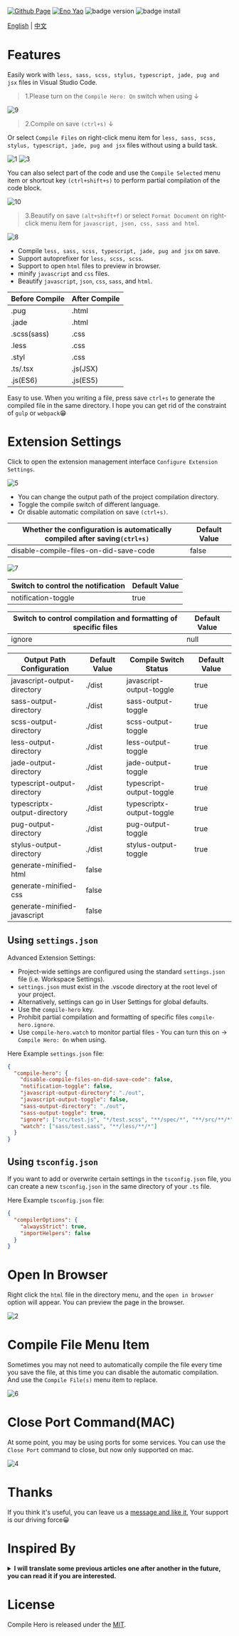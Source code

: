 <a href="https://github.com/Wscats/compile-hero"><img src="https://img.shields.io/badge/Github Page-Wscats-yellow" alt="Github Page" /></a>
<a href="https://github.com/Wscats"><img src="https://img.shields.io/badge/Author-Eno Yao-blueviolet" alt="Eno Yao" /></a>
![badge version](https://vsmarketplacebadge.apphb.com/version-short/wscats.eno.svg?color=blue&style=flat-square)
![badge install](https://vsmarketplacebadge.apphb.com/installs-short/wscats.eno.svg?color=brightgreen&style=flat-square)

[English](https://github.com/Wscats/compile-hero/blob/master/README.md) | [中文](https://gitee.com/wscats/compile-hero/blob/master/README.CN.md)

# Features

Easily work with `less, sass, scss, stylus, typescript, jade, pug and jsx` files in Visual Studio Code.

> 1.Please turn on the `Compile Hero: On` switch when using ↓

![9](https://user-images.githubusercontent.com/17243165/100497845-f3341980-3198-11eb-83bc-c551e17b0b84.png)

> 2.Compile on save `(ctrl+s)` ↓

Or select `Compile Files` on right-click menu item for `less, sass, scss, stylus, typescript, jade, pug and jsx` files without using a build task.

![1](https://user-images.githubusercontent.com/17243165/100497832-e1eb0d00-3198-11eb-967e-78d6736e5b6e.gif)
![3](https://user-images.githubusercontent.com/17243165/100497822-d7307800-3198-11eb-9a06-7b96c0862767.gif)

You can also select part of the code and use the `Compile Selected` menu item or shortcut key `(ctrl+shift+s)` to perform partial compilation of the code block.

![10](https://user-images.githubusercontent.com/17243165/100497811-c253e480-3198-11eb-894d-e0b28d84905a.gif)

> 3.Beautify on save `(alt+shift+f)` or select `Format Document` on right-click menu item for `javascript, json, css, sass and html`.

![8](https://user-images.githubusercontent.com/17243165/100497793-ae0fe780-3198-11eb-8b69-9c621a0cc9c6.gif)

- Compile `less, sass, scss, typescript, jade, pug and jsx` on save.
- Support autoprefixer for `less, scss, scss`.
- Support to open `html` files to preview in browser.
- minify `javascript` and `css` files.
- Beautify `javascript`, `json`, `css`, `sass`, and `html`.

| Before Compile | After Compile |
| -------------- | ------------- |
| .pug           | .html         |
| .jade          | .html         |
| .scss(sass)    | .css          |
| .less          | .css          |
| .styl          | .css          |
| .ts/.tsx       | .js(JSX)      |
| .js(ES6)       | .js(ES5)      |

Easy to use. When you writing a file, press save `ctrl+s` to generate the compiled file in the same directory. I hope you can get rid of the constraint of `gulp` or `webpack`😁

# Extension Settings

Click to open the extension management interface `Configure Extension Settings`.

![5](https://user-images.githubusercontent.com/17243165/100497777-92a4dc80-3198-11eb-86cf-e2dda4b4967f.gif)

- You can change the output path of the project compilation directory.
- Toggle the compile switch of different language.
- Or disable automatic compilation on save `(ctrl+s)`.

| Whether the configuration is automatically compiled after saving`(ctrl+s)` | Default Value |
| -------------------------------------------------------------------------- | ------------- |
| disable-compile-files-on-did-save-code                                     | false         |

![7](https://user-images.githubusercontent.com/17243165/100497765-81f46680-3198-11eb-9597-bbcdc1e7726e.gif)

| Switch to control the notification | Default Value |
| ---------------------------------- | ------------- |
| notification-toggle                | true          |

| Switch to control compilation and formatting of specific files | Default Value |
| -------------------------------------------------------------- | ------------- |
| ignore                                                         | null          |

| Output Path Configuration    | Default Value | Compile Switch Status     | Default Value |
| ---------------------------- | ------------- | ------------------------- | ------------- |
| javascript-output-directory  | ./dist        | javascript-output-toggle  | true          |
| sass-output-directory        | ./dist        | sass-output-toggle        | true          |
| scss-output-directory        | ./dist        | scss-output-toggle        | true          |
| less-output-directory        | ./dist        | less-output-toggle        | true          |
| jade-output-directory        | ./dist        | jade-output-toggle        | true          |
| typescript-output-directory  | ./dist        | typescript-output-toggle  | true          |
| typescriptx-output-directory | ./dist        | typescriptx-output-toggle | true          |
| pug-output-directory         | ./dist        | pug-output-toggle         | true          |
| stylus-output-directory      | ./dist        | stylus-output-toggle      | true          |
| generate-minified-html       | false         |
| generate-minified-css        | false         |
| generate-minified-javascript | false         |

## Using `settings.json`

Advanced Extension Settings:

- Project-wide settings are configured using the standard `settings.json` file (i.e. Workspace Settings).
- `settings.json` must exist in the .vscode directory at the root level of your project.
- Alternatively, settings can go in User Settings for global defaults.
- Use the `compile-hero` key.
- Prohibit partial compilation and formatting of specific files `compile-hero.ignore`.
- Use `compile-hero.watch` to monitor partial files - You can turn this on -> `Compile Hero: On` when using.

Here Example `settings.json` file:

```json
{
  "compile-hero": {
    "disable-compile-files-on-did-save-code": false,
    "notification-toggle": false,
    "javascript-output-directory": "./out",
    "javascript-output-toggle": false,
    "sass-output-directory": "./out",
    "sass-output-toggle": true,
    "ignore": ["src/test.js", "*/test.scss", "**/spec/*", "**/src/**/*"],
    "watch": ["sass/test.sass", "**/less/**/*"]
  }
}
```

## Using `tsconfig.json`

If you want to add or overwrite certain settings in the `tsconfig.json` file, you can create a new `tsconfig.json` in the same directory of your `.ts` file.

Here Example `tsconfig.json` file:

```json
{
  "compilerOptions": {
    "alwaysStrict": true,
    "importHelpers": false
  }
}
```

# Open In Browser

Right click the `html` file in the directory menu, and the `open in browser` option will appear. You can preview the page in the browser.

![2](https://user-images.githubusercontent.com/17243165/100497736-596c6c80-3198-11eb-8bac-3006d381b7a2.gif)

# Compile File Menu Item

Sometimes you may not need to automatically compile the file every time you save the file, at this time you can disable the automatic compilation. And use the `Compile File(s)` menu item to replace.

![6](https://user-images.githubusercontent.com/17243165/100497686-1611fe00-3198-11eb-9b9c-9142901ac2dc.gif)

# Close Port Command(MAC)

At some point, you may be using ports for some services. You can use the `Close Port` command to close, but now only supported on mac.

![4](https://user-images.githubusercontent.com/17243165/100497713-422d7f00-3198-11eb-8e63-53573a71e62b.gif)

# Thanks

<!-- <details><summary><b>Tencent Alloyteam Team && Qian Feng Team</b></summary>

| [<img src="https://avatars1.githubusercontent.com/u/17243165?s=460&v=4" width="60px;"/><br /><sub>Eno Yao</sub>](https://github.com/Wscats) | [<img src="https://avatars2.githubusercontent.com/u/5805270?s=460&v=4" width="60px;"/><br /><sub>Aaron Xie</sub>](https://github.com/aaron-xie) | [<img src="https://avatars3.githubusercontent.com/u/12515367?s=460&v=4" width="60px;"/><br /><sub>DK Lan</sub>](https://github.com/dk-lan) | [<img src="https://avatars1.githubusercontent.com/u/30917929?s=460&v=4" width="60px;"/><br /><sub>Yong</sub>](https://github.com/flowerField) | [<img src="https://avatars3.githubusercontent.com/u/33544236?s=460&v=4" width="60px;"/><br /><sub>Li Ting</sub>](https://github.com/Liting1) | <img src="https://avatars2.githubusercontent.com/u/50255537?s=400&u=cfd51a5f46862d14e92e032a5b7ec073b67a904b&v=4" width="60px;"/><br /><sub>Xin</sub> | [<img src="https://avatars0.githubusercontent.com/u/39754159?s=400&v=4" width="60px;"/><br /><sub>Lemon</sub>](https://github.com/lemonyyye) | [<img src="https://avatars3.githubusercontent.com/u/31915459?s=400&u=11ea9bc9baa62784208a29dddcd0a77789e9620f&v=4" width="60px;"/><br /><sub>Jing</sub>](https://github.com/vickySC) | [<img src="https://avatars2.githubusercontent.com/u/24653988?s=400&u=76227871dea8d4b57162093fde63b7d52910145d&v=4" width="60px;"/><br /><sub>Lin</sub>](https://github.com/shirley3790) | [<img src="https://avatars2.githubusercontent.com/u/23230108?s=460&v=4" width="60px;"/><br /><sub>Tian Fly</sub>](https://github.com/tiantengfly) |
| - | - | - | - | - | - | - | - | - | - |

If you enjoy front end, you should have it! Xie, Yao, Yong, Ting, Jing, Lin, Tian, Xin, Xia, DK and Lemon, thanks to my team for their efforts ~ Waiting for you in our heart！

</details> -->

If you think it's useful, you can leave us a [message and like it](https://marketplace.visualstudio.com/items?itemName=Wscats.qf&ssr=false#review-details), Your support is our driving force😀

# Inspired By

<!-- I will translate some previous articles one after another in the future, you can read it if you are interested: -->

<details><summary><b>I will translate some previous articles one after another in the future, you can read it if you are interested.</b></summary>

- [How do I use the simplest front end technology to reveal the principles behind those gray industries](https://github.com/Wscats/articles/issues/91)
- [How do I use front-end technology to get the VIP of XXOO website](https://github.com/Wscats/articles/issues/62)
- [How do I realize the WeChat mini game jump one jump plugin](https://github.com/Wscats/wechat-jump-game)
- ...
</details>

# License

Compile Hero is released under the [MIT](http://opensource.org/licenses/MIT).

<!-- ![badge rate](https://vsmarketplacebadge.apphb.com/rating-short/wscats.eno.svg?color=red&style=flat-square) -->
<!-- ![badge download](https://vsmarketplacebadge.apphb.com/downloads-short/wscats.eno.svg?color=orange&style=flat-square) -->
<!-- <a href="https://marketplace.visualstudio.com/items?itemName=Wscats.eno"><img src="https://img.shields.io/badge/Macketplace-v2.00-brightgreen" alt="Macketplace" /></a> -->
<!-- <a href="https://marketplace.visualstudio.com/items?itemName=Wscats.eno"><img src="https://img.shields.io/badge/Download-3M+-orange" alt="Download" /></a> -->
